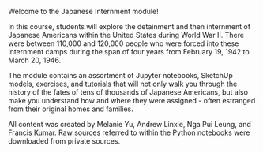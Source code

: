 Welcome to the Japanese Internment module!

In this course, students will explore the detainment and then internment of Japanese Americans within the United States during World War II. There were between 110,000 and 120,000 people who were forced into these internment camps during the span of four years from February 19, 1942 to March 20, 1946.

The module contains an assortment of Jupyter notebooks, SketchUp models, exercises, and tutorials that will not only walk you through the history of the fates of tens of thousands of Japanese Americans, but also make you understand how and where they were assigned - often estranged from their original homes and families.

All content was created by Melanie Yu, Andrew Linxie, Nga Pui Leung, and Francis Kumar. Raw sources referred to within the Python notebooks were downloaded from private sources.
